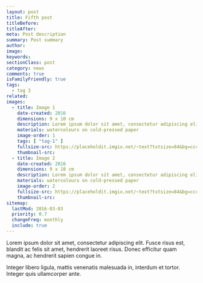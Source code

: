 ```yaml
---
layout: post
title: Fifth post
titleBefore:
titleAfter:
meta: Post description
summary: Post summary
author:
image:
keywords:
sectionClass: post
category: news
comments: true
isFamilyFriendly: true
tags:
  - tag 3
related:
images:
  - title: Image 1
    date-created: 2016
    dimensions: 9 x 10 cm
    description: Lorem ipsum dolor sit amet, consectetur adipiscing elit.
    materials: watercolours on cold-pressed paper
    image-order: 1
    tags: [ "tag-1" ]
    fullsize-src: https://placeholdit.imgix.net/~text?txtsize=84&bg=cccccc&txt=320x477&w=320&h=477
    thumbnail-src:
  - title: Image 2
    date-created: 2016
    dimensions: 9 x 10 cm
    description: Lorem ipsum dolor sit amet, consectetur adipiscing elit.
    materials: watercolours on cold-pressed paper
    image-order: 2
    fullsize-src: https://placeholdit.imgix.net/~text?txtsize=84&bg=cccccc&txt=320x477&w=320&h=477
    thumbnail-src:
sitemap:
  lastMod: 2016-03-03
  priority: 0.7
  changeFreq: monthly
  include: true
---
```


Lorem ipsum dolor sit amet, consectetur adipiscing elit. Fusce risus est, blandit ac felis sit amet, hendrerit laoreet risus. Donec efficitur quam magna, ac hendrerit sapien congue in.

Integer libero ligula, mattis venenatis malesuada in, interdum et tortor. Integer quis ullamcorper ante.
